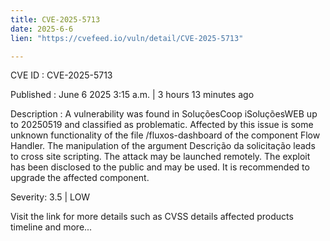 ```yaml
---
title: CVE-2025-5713
date: 2025-6-6
lien: "https://cvefeed.io/vuln/detail/CVE-2025-5713"

---
```


CVE ID : CVE-2025-5713

Published :  June 6
2025
3:15 a.m. | 3 hours
13 minutes ago

Description : A vulnerability was found in SoluçõesCoop iSoluçõesWEB up to 20250519 and classified as problematic. Affected by this issue is some unknown functionality of the file /fluxos-dashboard of the component Flow Handler. The manipulation of the argument Descrição da solicitação leads to cross site scripting. The attack may be launched remotely. The exploit has been disclosed to the public and may be used. It is recommended to upgrade the affected component.

Severity: 3.5 | LOW

Visit the link for more details
such as CVSS details
affected products
timeline
and more...

